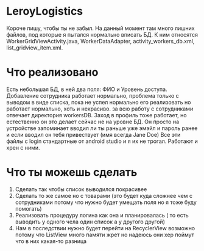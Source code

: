 # LeroyLogistics
Короче пишу, чтобы ты не забыл. На данный момент там много лишних файлов, под которые я пытался нормально вписать БД. К ним относятся WorkerGridViewActivity.java,
WorkerDataAdapter, activity_workers_db.xml, list_gridview_item.xml.
# Что реализовано
Есть небольшая БД, в ней два поля: ФИО и Уровень доступа. Добавление сотрудника работает нормально, проблема только с выводом в виде списка, пока не успел нормально его реализовать
но работает нормально, хоть и некрасиво. за всю работу с сотрудниками отвечает директория workersDB. 
Заход в профиль тоже работает, но естественно он это делает сейчас не на уровне БД. Он просто на устройстве запоминает вводил ли ты раньше уже эмэйл и пароль ранее и если вводил он тебя привествует (имя всегда Jane Doe)
Все эти файлы с login стандартные от android studio и я их не трогал. Работают и хрен с ними.
# Что ты можешь сделать
1. Сделать так чтобы список выводился покрасивее
2. Сделать то же самое но с товарами (это будет куда сложнее чем с сотрудниками потому что нужно будет умещать поля но я тоже буду помогать)
3. Реализовать процедуру логина как она и планировалась ( то есть выводить у одного чела один список а у другого другой)
4. Нам в последствии нужно будет перейти на RecyclerView возможно потому что ListView много памяти жрет но надеюсь они хер поймут что в них какая-то разница
